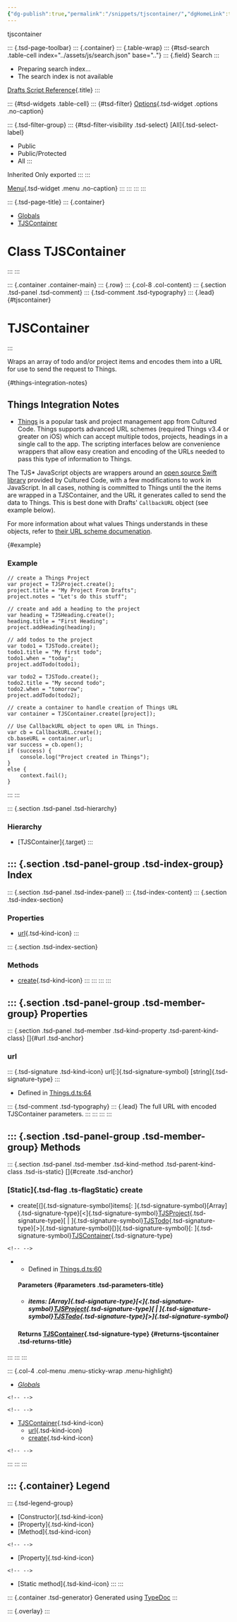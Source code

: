 ```yaml
---
{"dg-publish":true,"permalink":"/snippets/tjscontainer/","dgHomeLink":true,"dgPassFrontmatter":false}
---
```


tjscontainer

::: {.tsd-page-toolbar}
::: {.container}
::: {.table-wrap}
::: {#tsd-search .table-cell index="../assets/js/search.json" base=".."}
::: {.field}
Search
:::

-   Preparing search index\...
-   The search index is not available

[Drafts Script Reference](../index.html){.title}
:::

::: {#tsd-widgets .table-cell}
::: {#tsd-filter}
[Options](#){.tsd-widget .options .no-caption}

::: {.tsd-filter-group}
::: {#tsd-filter-visibility .tsd-select}
[All]{.tsd-select-label}

-   Public
-   Public/Protected
-   All
:::

Inherited Only exported
:::
:::

[Menu](#){.tsd-widget .menu .no-caption}
:::
:::
:::
:::

::: {.tsd-page-title}
::: {.container}
-   [Globals](../globals.html)
-   [TJSContainer](tjscontainer.html)

Class TJSContainer
==================
:::
:::

::: {.container .container-main}
::: {.row}
::: {.col-8 .col-content}
::: {.section .tsd-panel .tsd-comment}
::: {.tsd-comment .tsd-typography}
::: {.lead}
[](#tjscontainer){#tjscontainer}

TJSContainer
============
:::

Wraps an array of todo and/or project items and encodes them into a URL
for use to send the request to Things.

[](#things-integration-notes){#things-integration-notes}

Things Integration Notes
------------------------

-   [Things](https://culturedcode.com/things/) is a popular task and
    project management app from Cultured Code. Things supports advanced
    URL schemes (required Things v3.4 or greater on iOS) which can
    accept multiple todos, projects, headings in a single call to the
    app. The scripting interfaces below are convenience wrappers that
    allow easy creation and encoding of the URLs needed to pass this
    type of information to Things.

The TJS\* JavaScript objects are wrappers around an [open source Swift
library](https://github.com/culturedcode/ThingsJSONCoder) provided by
Cultured Code, with a few modifications to work in JavaScript. In all
cases, nothing is committed to Things until the the items are wrapped in
a TJSContainer, and the URL it generates called to send the data to
Things. This is best done with Drafts' `CallbackURL` object (see example
below).

For more information about what values Things understands in these
objects, refer to [their URL scheme
documenation](https://support.culturedcode.com/customer/en/portal/articles/2803573).

[](#example){#example}

### Example

    // create a Things Project
    var project = TJSProject.create();
    project.title = "My Project From Drafts";
    project.notes = "Let's do this stuff";

    // create and add a heading to the project
    var heading = TJSHeading.create();
    heading.title = "First Heading";
    project.addHeading(heading);

    // add todos to the project
    var todo1 = TJSTodo.create();
    todo1.title = "My first todo";
    todo1.when = "today";
    project.addTodo(todo1);

    var todo2 = TJSTodo.create();
    todo2.title = "My second todo";
    todo2.when = "tomorrow";
    project.addTodo(todo2);

    // create a container to handle creation of Things URL
    var container = TJSContainer.create([project]);

    // Use CallbackURL object to open URL in Things.
    var cb = CallbackURL.create();
    cb.baseURL = container.url;
    var success = cb.open();
    if (success) {
        console.log("Project created in Things");
    }
    else {
        context.fail();
    }
:::
:::

::: {.section .tsd-panel .tsd-hierarchy}
### Hierarchy

-   [TJSContainer]{.target}
:::

::: {.section .tsd-panel-group .tsd-index-group}
Index
-----

::: {.section .tsd-panel .tsd-index-panel}
::: {.tsd-index-content}
::: {.section .tsd-index-section}
### Properties

-   [url](tjscontainer.html#url){.tsd-kind-icon}
:::

::: {.section .tsd-index-section}
### Methods

-   [create](tjscontainer.html#create){.tsd-kind-icon}
:::
:::
:::
:::

::: {.section .tsd-panel-group .tsd-member-group}
Properties
----------

::: {.section .tsd-panel .tsd-member .tsd-kind-property .tsd-parent-kind-class}
[]{#url .tsd-anchor}

### url

::: {.tsd-signature .tsd-kind-icon}
url[:]{.tsd-signature-symbol} [string]{.tsd-signature-type}
:::

-   Defined in
    [Things.d.ts:64](https://github.com/agiletortoise/drafts-script-reference/blob/bb281e8/src/Things.d.ts#L64)

::: {.tsd-comment .tsd-typography}
::: {.lead}
The full URL with encoded TJSContainer parameters.
:::
:::
:::
:::

::: {.section .tsd-panel-group .tsd-member-group}
Methods
-------

::: {.section .tsd-panel .tsd-member .tsd-kind-method .tsd-parent-kind-class .tsd-is-static}
[]{#create .tsd-anchor}

### [Static]{.tsd-flag .ts-flagStatic} create

-   create[(]{.tsd-signature-symbol}items[:
    ]{.tsd-signature-symbol}[Array]{.tsd-signature-type}[\<]{.tsd-signature-symbol}[TJSProject](tjsproject.html){.tsd-signature-type}[
    \|
    ]{.tsd-signature-symbol}[TJSTodo](tjstodo.html){.tsd-signature-type}[\>]{.tsd-signature-symbol}[)]{.tsd-signature-symbol}[:
    ]{.tsd-signature-symbol}[TJSContainer](tjscontainer.html){.tsd-signature-type}

```{=html}
<!-- -->
```
-   -   Defined in
        [Things.d.ts:60](https://github.com/agiletortoise/drafts-script-reference/blob/bb281e8/src/Things.d.ts#L60)

    #### Parameters {#parameters .tsd-parameters-title}

    -   ##### items: [Array]{.tsd-signature-type}[\<]{.tsd-signature-symbol}[TJSProject](tjsproject.html){.tsd-signature-type}[ \| ]{.tsd-signature-symbol}[TJSTodo](tjstodo.html){.tsd-signature-type}[\>]{.tsd-signature-symbol}

    #### Returns [TJSContainer](tjscontainer.html){.tsd-signature-type} {#returns-tjscontainer .tsd-returns-title}
:::
:::
:::

::: {.col-4 .col-menu .menu-sticky-wrap .menu-highlight}
-   [*Globals*](../globals.html)

```{=html}
<!-- -->
```

```{=html}
<!-- -->
```
-   [TJSContainer](tjscontainer.html){.tsd-kind-icon}
    -   [url](tjscontainer.html#url){.tsd-kind-icon}
    -   [create](tjscontainer.html#create){.tsd-kind-icon}

```{=html}
<!-- -->
```
:::
:::
:::

::: {.container}
Legend
------

::: {.tsd-legend-group}
-   [Constructor]{.tsd-kind-icon}
-   [Property]{.tsd-kind-icon}
-   [Method]{.tsd-kind-icon}

```{=html}
<!-- -->
```
-   [Property]{.tsd-kind-icon}

```{=html}
<!-- -->
```
-   [Static method]{.tsd-kind-icon}
:::
:::

::: {.container .tsd-generator}
Generated using [TypeDoc](https://typedoc.org/)
:::

::: {.overlay}
:::
